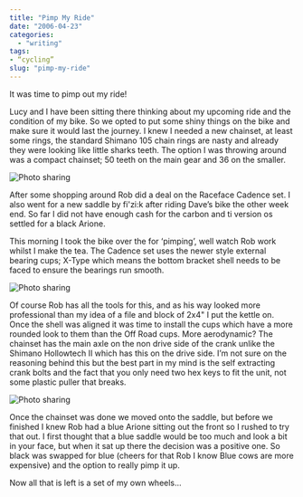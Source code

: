 ```yaml
---
title: "Pimp My Ride"
date: "2006-04-23"
categories:
  - "writing"
tags:
- “cycling”
slug: "pimp-my-ride"
---
```


It was time to pimp out my ride!

Lucy and I have been sitting there thinking about my upcoming ride and the condition of my bike. So we opted to put some shiny things on the bike and make sure it would last the journey.
I knew I needed a new chainset, at least some rings, the standard Shimano 105 chain rings are nasty and already they were looking like little sharks teeth. The option I was throwing around was a compact chainset; 50 teeth on the main gear and 36 on the smaller.

![Photo sharing][image-1]

After some shopping around Rob did a deal on the Raceface Cadence set. I also went for a new saddle by fi'zi:k after riding Dave’s bike the other week end. So far I did not have enough cash for the carbon and ti version os settled for a black Arione.

This morning I took the bike over the for ‘pimping’, well watch Rob work whilst I make the tea.
The Cadence set uses the newer style external bearing cups; X-Type which means the bottom bracket shell needs to be faced to ensure the bearings run smooth.

![Photo sharing][image-2]

Of course Rob has all the tools for this, and as his way looked more professional than my idea of a file and block of 2x4" I put the kettle on.
Once the shell was aligned it was time to install the cups which have a more rounded look to them than the Off Road cups. More aerodynamic?
The chainset has the main axle on the non drive side of the crank unlike the Shimano Hollowtech II which has this on the drive side. I’m not sure on the reasoning behind this but the best part in my mind is the self extracting crank bolts and the fact that you only need two hex keys to fit the unit, not some plastic puller that breaks.

![Photo sharing][image-3]

Once the chainset was done we moved onto the saddle, but before we finished I knew Rob had a blue Arione sitting out the front so I rushed to try that out. I first thought that a blue saddle would be too much and look a bit in your face, but when it sat up there the decision was a positive one. So black was swapped for blue (cheers for that Rob I know Blue cows are more expensive) and the option to really pimp it up.

Now all that is left is a set of my own wheels…

[image-1]:	/images/133433604.jpg
[image-2]:	/images/133431063.jpg
[image-3]:	/images/133433333.jpg